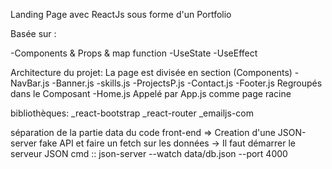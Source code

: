 Landing Page avec ReactJs sous forme d'un Portfolio

Basée sur :

-Components & Props & map function
-UseState
-UseEffect



Architecture du projet:
La page est divisée en section (Components)
-NavBar.js
-Banner.js
-skills.js
-ProjectsP.js
-Contact.js
-Footer.js
Regroupés dans le Composant
-Home.js
Appelé par
App.js comme page racine





bibliothèques:
_react-bootstrap
_react-router
_emailjs-com




séparation de la partie data du code front-end 
=> Creation d'une JSON-server fake API et faire un fetch sur les données
-> Il faut démarrer le serveur JSON
cmd :: json-server --watch data/db.json --port 4000
